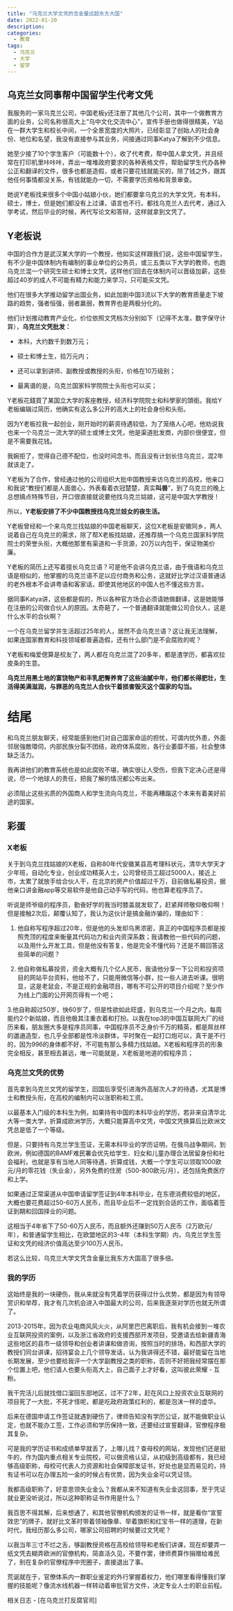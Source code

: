 ```yaml
---
title: "乌克兰大学文凭的含金量远超东方大国"
date: 2022-01-20
description: 
categories:
  - 教育
tags:
  - 乌克兰
  - 大学
  - 留学
---
```




## 乌克兰女同事帮中国留学生代考文凭

我服务的一家乌克兰公司，中国老板y还注册了其他几个公司，其中一个做教育方面的业务，公司名称很高大上“乌中文化交流中心”，宣传手册也做得很精美，Y站在一群大学生和校长中间，一个全景宽度的大照片，已经彰显了创始人的社会身份、地位和名望，我没有直接参与其业务，间接通过同事Katya了解到不少信息。

她至少接了10个学生客户（可能数十个），收了代考费，帮中国人拿文凭，并且经常在打印机里咔咔咔，弄出一堆堆政府要求的各种表格文件，帮助留学生代办各种公正和翻译的文件，很多也都是造假，或者只要花钱就能买的，除了钱之外，跟其他任何事情都没关系，有钱就能办一切，不需要学历资格和背景审查。

她说Y老板找来很多个中国小姑娘小伙，她们都要拿乌克兰的大学文凭，有本科，硕士，博士，但是她们都没有上过课，语言也不行。都找乌克兰人去代考，通过入学考试，然后毕业的时候，再代写论文和答辩，这样就拿到文凭了。

## Y老板说

中国的合作方是武汉某大学的一个教授，他如实这样跟我们说，这些中国留学生，有不少是中国体制内有编制的事业单位的公务员，或三五类以下大学的教师，也跑乌克兰混一个研究生硕士和博士文凭，这样他们回去在体制内可以晋级加薪，这些超过40岁的成人不可能有精力和能力来学习，只可能买文凭。

他们在很多大学推动留学出国业务，如此加剧中国3流以下大学的教育质量走下坡路的趋势，强者恒强，弱者羸弱，教育界也是两极分化的。

他们计划推动教育产业化，价位依照文凭档次分别如下（记得不太准，数字保守计算），**乌克兰文凭批发：**

- 本科，大约数千到数万元；

- 硕士和博士生，拾万元内；

- 还可以拿到讲师、副教授或教授的头衔，价格在10万级别；

- 最离谱的是，乌克兰国家科学院院士头衔也可以买；

Y老板花錢買了某国立大学的客座教授，经济科学院院士和科學家的頭銜。我给Y老板编辑过简历，他确实有这么多公开的高大上的社会身份和头衔。

因为Y老板拉我一起创业，刚开始时的薪资待遇较低，为了笼络人心吧，他劝说我也来一个乌克兰一流大学的硕士或博士文凭，他是渠道批发商，内部价很便宜，但是不需要我花钱。

我婉拒了，觉得自己德不配位，也没时间念书，而且没有计划长住乌克兰，混2年就该走了。

Y老板为了合作，曾经通过他的公司组织大批中国教授来访乌克兰的高校，他亲口和我说“教授们都是人面兽心，外表看着衣冠楚楚，真实**叫兽**”，到了乌克兰的晚上总想搞点特殊节目，开口很直接就说要他找乌克兰姑娘，这可是中国大学教授！

所以，**Y老板安排了不少中国教授找乌克兰妓女的夜生活。**

Y老板曾经和一个来乌克兰找姑娘的中国老板聊天，这位X老板是安徽同乡，两人说着自己在乌克兰的需求，除了帮X老板找姑娘，还推荐搞一个乌克兰国家科学院院士的荣誉头衔，大概他那里有渠道和一手货源，20万以内包干，保证物美价廉。

Y老板的简历上还写着擅长乌克兰语？可是他不会讲乌克兰语，由于俄语和乌克兰语是相似的，他掌握的乌克兰语不足以应付商务和公务，这就好比学过汉语普通话的老外根本不会讲粤语和客家话，即使其他地区的中国人也不懂这些方言。

据同事Katya讲，这些都是假的，所以各种官方场合必须请她做翻译，这是她能够在注册的公司做合伙人的原因。太奇葩了，一个普通翻译就能做公司合伙人，这是什么水平的合伙啊？

一个在乌克兰留学并生活超过25年的人，居然不会乌克兰语？这让我无法理解，如果连国家教育和科技领域都普遍造假，还有什么部门是不会腐败的呢？

Y老板和梅爱偲算是校友了，两人都在乌克兰混了20多年，都是渣学历，都喜欢拉皮条的生意。

**乌克兰用黑土地的富饶物产和丰乳肥臀养育了这些油腻中年，他们都长得肥壮，生活得美满滋润，与罪恶的乌克兰人合伙干着损害毁灭这个国家的勾当。**

# 结尾

和乌克兰朋友聊天，经常能感到他们对自己国家命运的担忧，可谓内忧外患，外面邻居強敵環伺，内部民族分裂不团结，政府体系腐败，各行业萎靡不振，社会整体缺乏活力。

我再讲他们的教育系统也是如此腐败不堪，确实很让人受伤，但我下定决心还是得说，尽一个地球人的责任，把我了解的情况都公布出来。

必须阻止这些劣质的外国商人和学生流向乌克兰，不能再糟蹋这个本来有着美好前途的国家。

## 彩蛋

### X老板

关于到乌克兰找姑娘的X老板，自称80年代安徽某县高考理科状元，清华大学天才少年班，自动化专业，创业成功精英人士，公司曾经员工超过5000人，接近上市，太累了就放手给合伙人干，在北京的房产价值超过千万，目前做私募投资，据他亲口讲金融app等交易软件是他自己动手写的代码，他也算老程序员了。

听说是师爷级的程序员，勤奋好学的我当时膝盖就发软了，赶紧拜师敬仰敬仰啊！但是接触2次后，颠覆认知了，我认为这伙计是搞金融诈骗的，理由如下：

1. 他自称写程序超过20年，但是他的头发却乌黑浓密，真正的中国程序员都是按照秃顶的程度来衡量其代码功力和业内资深系数；我请教他一些代码的问题，以及用什么开发工具，但是他没有答复，他是完全不懂代码？还是不屑回答这些简单的问题？

2. 他自称做私募投资，资金大概有几个亿人民币，我请他分享一下公司和投资项目的网站平台资料，他给不了，只能用微信等小群，拉一些人进去听课。很明显，这是老鼠会，不是正规的金融项目，哪有不可公开的项目介绍呢？至少作为线上门面的公开网页得有一个吧；

3.他自称超过50岁，快60岁了，但是性欲如此旺盛，到乌克兰一个月之内，每周能约2个新姑娘，而且他极其注重衣着和打扮。以我在top3的中国互联网大厂的经历来看，朋友圈大多是程序员同事，中国程序员不乏身价千万的精英，都是屌丝样的邋遢造型，也几乎全部都是性冷淡群体，平时聚在一起打口炮可以，真干是不行的，因为996的身体都不好，不可能有那么多精力找姑娘。X老板和程序员的形象完全相反，甚至相去甚远，唯一可能就是，X老板是地道的假程序员；

### 乌克兰文凭的优势

首先拿到乌克兰文凭的留学生，回国后享受引进海外高层次人才的待遇，尤其是博士和教授头衔，在高校的编制内可以涨职称和工资。

以最基本入门级的本科生为例，如果持有中国的本科毕业的学历，若非来自清华北大等一类大学，折算成欧洲学历，大概只能算高中文凭，中国文凭换算后比欧洲文凭总是低了一个等级。

但是，只要持有乌克兰学生签证，无需本科毕业的学历证明，在俄乌战争期间，到欧洲，例如德国的BAMF难民署会优先给学生、妇女和儿童办理合法居留身份和社会福利，也就是享有当地人同等待遇，折算成钱，大概一个学生可以领取1000欧元/月的零花钱（失业金），另外免费的住房（500-800欧元/月），还包括免费医疗和上学。

如果通过正常渠道从中国申请留学签证到4年本科毕业，在东德消费较低的地区，大概也要花费超过50-60万人民币，而且毕业后不一定找到合适的工作，面临着签证到期和回国择业的问题。

这相当于4年省下了50-60万人民币，而且额外还赚到50万人民币（2万欧元/年），和普通留学生相比，在欧盟地区的3-4年（本科生学期）内，乌克兰学生签证和文凭的经济价值高达至少100万人民币。

若这么比较，乌克兰大学文凭含金量比我东方大国高了很多倍。


### 我的学历

这始终是我的一块硬伤，我从来就没有凭着学历获得过什么优势，都是因为有领导赏识和举荐，我才有几次机会进入中国最大的公司，后来我逐渐对学历也就无所谓了。

2013-2015年，因为农业电商风风火火，从阿里巴巴离职后，我有机会接到一堆农业互联网投资的案例，以及浙江省政府的支援西部开发项目，受邀请去给新疆青海这些地区的县市一级领导和创业者讲课和做咨询，按照当时的排场，和西部大学的教授们同台讲课，招待宴会上几个领导发话，认为我讲得还不错，最好能留在当地长期发展，至少也要给我评一个大学副教授之类的职称，否则不好把我经常摆在那个位置上吧，他们请人也要头衔高大上，自己面子上才好看，这叫彼此荣耀 - 互粉。

我干完活儿后就找借口溜回东部地区，过不了2年，赶在风口上投资农业互联网的项目死了一大批，不死才怪呢，都是吃政府政策红利的，都是泡沫一样的虚华。

后来在德国申请工作签证就遇到硬伤了，律师告知没有学历公证，就不能做职业认定，也就不能办工签，工作必须和学历保持一致，还要经过宣誓翻译，官僚程序极其复杂。

可是我的学历证书和成绩单早就丢了，上哪儿找？查母校的网站，发现他们还是挺牛的，作为国内重点相关专业院校，可以做资格认证，从初级到高级都有，我已经够高级职称，母校可代表人力资源和社会保障部发证书，好处也是显而易见的，持有证书可以在办理五险一金的时候占有优势，因为失业金可以凭证领。

我都高级职称了，好意思领失业金么？我都从来不知道有失业金这回事，至于凭证就业更没听说过，所以这种职称证书作用是什么？

我百思不得其解，后来想通了，和其他官僚机构颁发的证书一样，就是看你“宣誓效忠”的牌子，就好比文革时带着领袖像章、举着旗帜和红宝书一样的道理，在新时代，我经历那么多公司，哪家公司招聘的时候要过文凭呢？

以我当年三寸不烂之舌，够副教授资格在高校给领导和老板们讲课，现在却要弄一纸文凭去糊弄欧洲的官僚机构，简直活久见，不要作罢，律师费算作捐赠给难民了，别在复杂的官僚程序中兜圈子，直接退出了事。

荒诞就在于，官僚体系内一群职业鉴定的外行掌握着权力，他们哪里看得懂我们掌握的技能呢？像流水线机器一样转动着审批官方文件，决定专业人士的职业前程。



相关日志 - [在乌克兰打反腐官司]